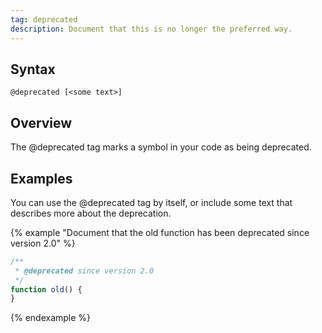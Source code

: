 ```yaml
---
tag: deprecated
description: Document that this is no longer the preferred way.
---
```


## Syntax

`@deprecated [<some text>]`


## Overview

The @deprecated tag marks a symbol in your code as being deprecated.

## Examples

You can use the @deprecated tag by itself, or include some text that describes more about the
deprecation.

{% example "Document that the old function has been deprecated since version 2.0" %}

```js
/**
 * @deprecated since version 2.0
 */
function old() {
}
```
{% endexample %}
